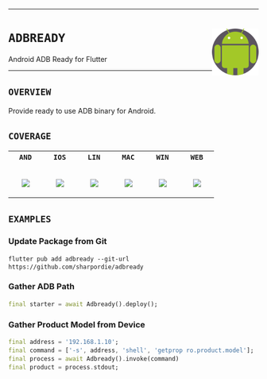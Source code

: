 <hr><div>
<a href="../.."><img align="right" height="94" src="https://raw.githubusercontent.com/sharpordie/adbready/HEAD/assets/logo.png"></a>
<h1><code>ADBREADY</code></h1>
<p>Android ADB Ready for Flutter</p>
</div><hr>

## `OVERVIEW`

Provide ready to use ADB binary for Android.

## `COVERAGE`

<table>
  <tr>
    <th><samp>AND</samp></th>
    <th><samp>IOS</samp></th>
    <th><samp>LIN</samp></th>
    <th><samp>MAC</samp></th>
    <th><samp>WIN</samp></th>
    <th><samp>WEB</samp></th>
  </tr>
  <tr align="center">
    <td width="55"><p><br><img src="https://fakeimg.pl/30x30/d1ff82/fff//?text=‏‏‎ ‎"></p></td>
    <td width="55"><p><br><img src="https://fakeimg.pl/30x30/ff8c82/fff//?text=‏‏‎ ‎"></p></td>
    <td width="55"><p><br><img src="https://fakeimg.pl/30x30/ff8c82/fff//?text=‏‏‎ ‎"></p></td>
    <td width="55"><p><br><img src="https://fakeimg.pl/30x30/ff8c82/fff//?text=‏‏‎ ‎"></p></td>
    <td width="55"><p><br><img src="https://fakeimg.pl/30x30/ff8c82/fff//?text=‏‏‎ ‎"></p></td>
    <td width="55"><p><br><img src="https://fakeimg.pl/30x30/ff8c82/fff//?text=‏‏‎ ‎"></p></td>
  </tr>
</table>

## `EXAMPLES`

### Update Package from Git

```shell
flutter pub add adbready --git-url https://github.com/sharpordie/adbready
```

### Gather ADB Path

```dart
final starter = await Adbready().deploy();
```

### Gather Product Model from Device

```dart
final address = '192.168.1.10';
final command = ['-s', address, 'shell', 'getprop ro.product.model'];
final process = await Adbready().invoke(command)
final product = process.stdout;
```
